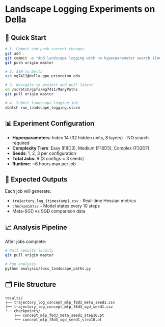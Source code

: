 # Landscape Logging Experiments on Della

## 🎯 **Quick Start**

```bash
# 1. Commit and push current changes
git add .
git commit -m "Add landscape logging with no hyperparameter search (Index 14)"
git push origin master

# 2. SSH to Della
ssh mg7411@della-gpu.princeton.edu

# 3. Navigate to project and pull latest
cd /scratch/gpfs/mg7411/ManyPaths
git pull origin master

# 4. Submit landscape logging job
sbatch run_landscape_logging.slurm
```

## 📊 **Experiment Configuration**

- **Hyperparameters**: Index 14 (32 hidden units, 8 layers) - NO search required
- **Complexity Tiers**: Easy (F8D3), Medium (F16D5), Complex (F32D7)
- **Seeds**: 1, 2, 3 per configuration
- **Total Jobs**: 9 (3 configs × 3 seeds)
- **Runtime**: ~6 hours max per job

## 🔄 **Expected Outputs**

Each job will generate:
- `trajectory_log_{timestamp}.csv` - Real-time Hessian metrics
- `checkpoints/` - Model states every 10 steps
- Meta-SGD vs SGD comparison data

## 📈 **Analysis Pipeline**

After jobs complete:
```bash
# Pull results locally
git pull origin master

# Run analysis
python analysis/loss_landscape_paths.py
```

## 🗂️ **File Structure**

```
results/
├── trajectory_log_concept_mlp_f8d3_meta_seed1.csv
├── trajectory_log_concept_mlp_f8d3_sgd_seed1.csv
└── checkpoints/
    ├── concept_mlp_f8d3_meta_seed1_step10.pt
    └── concept_mlp_f8d3_sgd_seed1_step10.pt
``` 